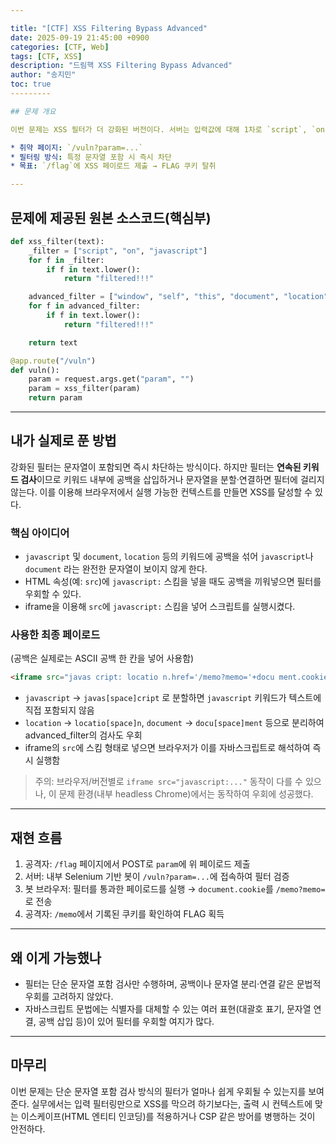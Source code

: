 ```yaml
---

title: "[CTF] XSS Filtering Bypass Advanced"
date: 2025-09-19 21:45:00 +0900
categories: [CTF, Web]
tags: [CTF, XSS]
description: "드림핵 XSS Filtering Bypass Advanced"
author: "송지민"
toc: true
---------

## 문제 개요

이번 문제는 XSS 필터가 더 강화된 버전이다. 서버는 입력값에 대해 1차로 `script`, `on`, `javascript` 문자열을 검사하여 포함되면 바로 차단(`filtered!!!` 반환)하고, 이어서 `window`, `self`, `this`, `document`, `location`, `(`, `)`, `&#` 같은 추가 키워드가 포함되어도 차단한다. 단순 문자열 포함 검사이므로, 입력 문자열을 분리하거나 공백/문자열 연결을 이용하면 우회가 가능하다.

* 취약 페이지: `/vuln?param=...`
* 필터링 방식: 특정 문자열 포함 시 즉시 차단
* 목표: `/flag`에 XSS 페이로드 제출 → FLAG 쿠키 탈취

---
```


## 문제에 제공된 원본 소스코드(핵심부)

```python
def xss_filter(text):
    _filter = ["script", "on", "javascript"]
    for f in _filter:
        if f in text.lower():
            return "filtered!!!"

    advanced_filter = ["window", "self", "this", "document", "location", "(", ")", "&#"]
    for f in advanced_filter:
        if f in text.lower():
            return "filtered!!!"

    return text

@app.route("/vuln")
def vuln():
    param = request.args.get("param", "")
    param = xss_filter(param)
    return param
```

---

## 내가 실제로 푼 방법

강화된 필터는 문자열이 포함되면 즉시 차단하는 방식이다. 하지만 필터는 **연속된 키워드 검사**이므로 키워드 내부에 공백을 삽입하거나 문자열을 분할·연결하면 필터에 걸리지 않는다. 이를 이용해 브라우저에서 실행 가능한 컨텍스트를 만들면 XSS를 달성할 수 있다.

### 핵심 아이디어

* `javascript` 및 `document`, `location` 등의 키워드에 공백을 섞어 `javascript`나 `document` 라는 완전한 문자열이 보이지 않게 한다.
* HTML 속성(예: `src`)에 `javascript:` 스킴을 넣을 때도 공백을 끼워넣으면 필터를 우회할 수 있다.
* iframe을 이용해 `src`에 `javascript:` 스킴을 넣어 스크립트를 실행시켰다.

### 사용한 최종 페이로드

(공백은 실제로는 ASCII 공백 한 칸을 넣어 사용함)

```html
<iframe src="javas cript: locatio n.href='/memo?memo='+docu ment.cookie;"></iframe>
```

* `javascript` → `javas[space]cript` 로 분할하면 `javascript` 키워드가 텍스트에 직접 포함되지 않음
* `location` → `locatio[space]n`, `document` → `docu[space]ment` 등으로 분리하여 advanced\_filter의 검사도 우회
* iframe의 `src`에 스킴 형태로 넣으면 브라우저가 이를 자바스크립트로 해석하여 즉시 실행함

> 주의: 브라우저/버전별로 `iframe src="javascript:..."` 동작이 다를 수 있으나, 이 문제 환경(내부 headless Chrome)에서는 동작하여 우회에 성공했다.

---

## 재현 흐름

1. 공격자: `/flag` 페이지에서 POST로 `param`에 위 페이로드 제출
2. 서버: 내부 Selenium 기반 봇이 `/vuln?param=...`에 접속하여 필터 검증
3. 봇 브라우저: 필터를 통과한 페이로드를 실행 → `document.cookie`를 `/memo?memo=`로 전송
4. 공격자: `/memo`에서 기록된 쿠키를 확인하여 FLAG 획득

---

## 왜 이게 가능했나

* 필터는 단순 문자열 포함 검사만 수행하며, 공백이나 문자열 분리·연결 같은 문법적 우회를 고려하지 않았다.
* 자바스크립트 문법에는 식별자를 대체할 수 있는 여러 표현(대괄호 표기, 문자열 연결, 공백 삽입 등)이 있어 필터를 우회할 여지가 많다.

---

## 마무리

이번 문제는 단순 문자열 포함 검사 방식의 필터가 얼마나 쉽게 우회될 수 있는지를 보여준다. 실무에서는 입력 필터링만으로 XSS를 막으려 하기보다는, 출력 시 컨텍스트에 맞는 이스케이프(HTML 엔티티 인코딩)를 적용하거나 CSP 같은 방어를 병행하는 것이 안전하다.
